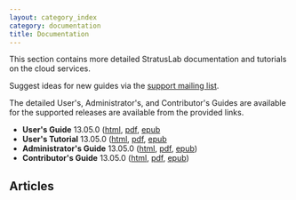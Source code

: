 ```yaml
---
layout: category_index
category: documentation
title: Documentation
---
```


This section contains more detailed StratusLab documentation and
tutorials on the cloud services.

Suggest ideas for new guides via the [support mailing list](/about).

The detailed User's, Administrator's, and Contributor's Guides are
available for the supported releases are available from the provided
links.

  * **User's Guide** 13.05.0 ([html](release/13.05.0/users-guide/users-guide.html),
    [pdf](release/13.05.0/users-guide/users-guide.pdf),
    [epub](release/13.05.0/users-guide/users-guide.epub) 
  * **User's Tutorial** 13.05.0 ([html](release/13.05.0/users-tutorial/users-tutorial.html),
    [pdf](release/13.05.0/users-tutorial/users-tutorial.pdf),
    [epub](release/13.05.0/users-tutorial/users-tutorial.epub) 
  * **Administrator's Guide** 13.05.0
    ([html](release/13.05.0/administrators-guide/administrators-guide.html),
    [pdf](release/13.05.0/administrators-guide/administrators-guide.pdf),
    [epub](release/13.05.0/administrators-guide/administrators-guide.epub))
  * **Contributor's Guide** 13.05.0
    ([html](release/13.05.0/contributors-guide/contributors-guide.html),
    [pdf](release/13.05.0/contributors-guide/contributors-guide.pdf),
    [epub](release/13.05.0/contributors-guide/contributors-guide.epub))

## Articles


